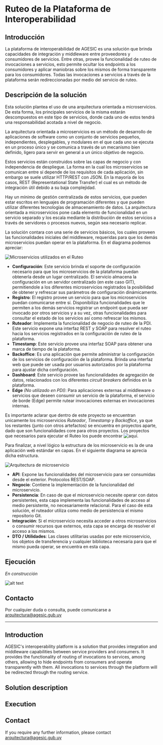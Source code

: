 # Ruteo de la Plataforma de Interoperabilidad

## Introducción
La plataforma de interoperabilidad de AGESIC es una solución que brinda capacidades de integración y middleware entre proveedores y consumidores de servicios. Entre otras, provee la funcionalidad de ruteo de invocaciones a servicios, esto permite ocultar los endpoints a los consumidores y aplicar maniobras sobre los mismos de forma transparente para los consumidores. Todas las invocaciones a servicios a través de la plataforma serán redireccionadas por medio del servicio de ruteo.

## Descripción de la solución
Esta solución plantea el uso de una arquitectura orientada a microservicios. De esta forma, los principales servicios de la misma estarán descompuestos en este tipo de servicios, donde cada uno de estos tendrá una responsabilidad acotada a nivel de negocio.

La arquitectura orientada a microservicios es un método de desarrollo de aplicaciones de software como un conjunto de servicios pequeños, independientes, desplegables, y modulares en el que cada uno se ejecuta en un proceso único y se comunica a través de un mecanismo bien definido, ligero para servir en general a un único objetivo de negocio.

Estos servicios están construidos sobre las capas de negocio y con independencia de despliegue. La forma en la cual los microservicios se comunican entre sí depende de los requisitos de cada aplicación, sin embargo se suele utilizar HTTP/REST con JSON. En la mayoría de los casos, REST (Representational State Transfer) el cual es un método de integración útil debido a su baja complejidad.

Hay un mínimo de gestión centralizada de estos servicios, que pueden estar escritos en lenguajes de programación diferentes y que pueden utilizar diferentes tecnologías de almacenamiento de datos. La arquitectura orientada a microservicios pone cada elemento de funcionalidad en un servicio separado y los escala mediante la distribución de estos servicios a través de servidores o procesos nuevos, según sea necesario replicar.

La solución contara con una serie de servicios básicos, los cuales proveen las funcionalidades iniciales del middleware, requeridas para que los demás microservicios
puedan operar en la plataforma. En el diagrama podemos apreciar:

![Microservicios utilizados en el Ruteo](https://github.com/AGESIC-UY/ruteo-pdi/blob/main/image.png?raw=true)

- **Configuración**: Este servicio brinda el soporte de configuración necesario para que los microservicios de la plataforma puedan obtenerla desde un lugar centralizado. El servicio almacena la configuración en un servidor centralizado (en este caso GIT), permitiendole a los diferentes microservicios registrados la posibilidad de obtener y refrescar sus parámetros de configuración dinámicamente.
- **Registro**: El registro provee un servicio para que los microservicios puedan comunicarse entre sí. Disponibiliza funcionalidades que le permiten a los demás servicios registrar un endpoint que pueda ser invocado por otros servicios y a su vez, otras funcionalidades para consultar el estado de los servicios así como refrescar los mismos.
- **Ruteador**: Implementa la funcionalidad de negocio de ruteo de la PDI. Este servicio expone una interfaz REST y SOAP para resolver el ruteo hacia los servicios registrados en la configuración de ruteo de la plataforma.
- **Timestamp**: Este servicio provee una interfaz SOAP para obtener una marca de tiempo de la plataforma.
- **Backoffice**: Es una aplicación que permite administrar la configuración de los servicios de configuración de la plataforma. Brinda una interfaz web que puede ser usada por usuarios autorizados por la plataforma para ajustar dicha configuración.
- **Dashboard**: Este servicio provee las funcionalidades de agregación de datos, relacionados con los diferentes _circuit breakers_ definidos en la plataforma.
- **Edge** _(No utilizado en PDI)_: Para aplicaciones externas al middleware o servicios que deseen consumir un servicio de la plataforma, el servicio de borde (Edge) permite rutear invocaciones externas en invocaciones internas.

Es importante aclarar que dentro de este proyecto se encuentran unicamente los microservicios _Ruteador_, _Timestamp_ y _Backoffice_, ya que los restantes (junto con otros artefactos) se encuentra en proyectos aparte, dado que son funcionalidades core para otros proyectos. Los proyectos que necesarios para ejecutar el Ruteo los puede encontrar ![aquí](https://github.com/AGESIC-UY/pdi-core).

Para finalizar, a nivel lógico la estructura de los microservicio es la de una aplicación web estándar en capas. En el siguiente diagrama se aprecia dicha estructura.

![Arquitectura de microservicio](https://github.com/AGESIC-UY/ruteo-pdi/blob/main/image2.png?raw=true)

- **API**: Expone las funcionalidades del microservicio para ser consumidas desde el exterior. Protocolos REST/SOAP.
- **Negocio**: Contiene la implementación de la funcionalidad del microservicio.
- **Persistencia**: En caso de que el microservicio necesite operar con datos persistentes, esta capa implementa las funcionalidades de acceso al medio persistente, no necesariamente relacional. Para el caso de esta solución, el ruteador utiliza como medio de persistencia el mismo repositorio Git.
- **Integración**: Si el microservicio necesita acceder a otros microservicios o consumir recursos que externos, esta capa se encarga de resolver el acceso a los mismos.
- **DTO / Utilidades**: Las clases utilitarias usadas por este microservicio, los objetos de transferencia y cualquier biblioteca necesaria para que el mismo pueda operar, se encuentra en esta capa.

## Ejecución
_En construcción_

![alt text](https://media.giphy.com/media/JIX9t2j0ZTN9S/giphy.gif)

## Contacto
Por cualquier duda o consulta, puede comunicarse a arquitectura@agesic.gub.uy

---

## Introduction
AGESIC's interoperability platform is a solution that provides integration and middleware capabilities between service providers and consumers. It provides the functionality of routing of invocations to services, among others, allowing to hide endpoints from consumers and operate transparently with them. All invocations to services through the platform will be redirected through the routing service.

## Solution description


## Execution


## Contact
If you require any further information, please contact arquitectura@agesic.gub.uy





